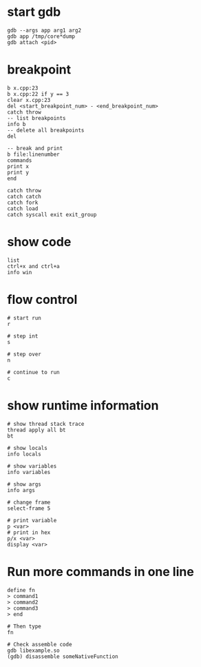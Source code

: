 # start gdb
```
gdb --args app arg1 arg2  
gdb app /tmp/core*dump
gdb attach <pid>
```  

# breakpoint
```
b x.cpp:23  
b x.cpp:22 if y == 3  
clear x.cpp:23  
del <start_breakpoint_num> - <end_breakpoint_num>  
catch throw  
-- list breakpoints
info b
-- delete all breakpoints
del

-- break and print
b file:linenumber
commands
print x
print y
end

catch throw  
catch catch  
catch fork  
catch load  
catch syscall exit exit_group  
```

# show code
```
list  
ctrl+x and ctrl+a  
info win  
```

# flow control
```
# start run
r

# step int
s

# step over
n

# continue to run
c
```

# show runtime information
```
# show thread stack trace
thread apply all bt  
bt

# show locals
info locals

# show variables
info variables

# show args
info args

# change frame
select-frame 5

# print variable
p <var>  
# print in hex
p/x <var>
display <var>
```

# Run more commands in one line  
```
define fn
> command1
> command2
> command3
> end

# Then type
fn

# Check assemble code
gdb libexample.so
(gdb) disassemble someNativeFunction

